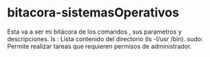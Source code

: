 # bitacora-sistemasOperativos

Esta va a ser mi bitácora de los comandos ,  sus parametros y  descripciones.
ls : Lista contenido del directorio (ls -l/usr /bin).
sudo: Permite realizar tareas que requieren permisos de administrador.
